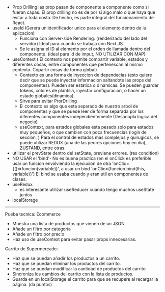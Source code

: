 
- Prop Drilling
  las prop pasan de componente a componente como si fueran capas. El prop drilling no es de por sí algo malo o que haya que evitar a toda costa. De hecho, es parte integral del funcionamiento de React.
- useId (Gerera un identificador unico para el elemento dentro de la aplicacion)
  + Funciona con Server-side Rendering. (renderizado del lado del servidor) Ideal para cuando se trabaja con Next JS
  + Se le asigna el ID al elemento por el orden de llamada dentro del componente. (ideal para id de imput, NO UTILIZAR CON MAP)
- useContext ( El contexto nos permite compartir variable, estados y diferentes cosas, entre componentes que pertenescan al mismo contexto. Copartir cosas de forma global)
  + Contexto es una forma de inyeccion de dependecias (esto quiere decir que se puede inyectar informacion saltandote las props del componentes). Pueden ser estatica o dinamicas. Se pueden guardar tokens, colores de plantilla, inyectar configuracion, o hacer un estado globales(dinamica).
  + Sirve para evitar ProrDrilling
  + El contexto es algo que esta separado de nuestro arbol de componentes y que se puede leer de forma separada por los diferentes componentes independientemente (Desacopla logica del negocio)
  + useContext, para estados globales esta pesado solo para estados muy pequeños, o que cambien con poca frecuencias (login de seccion, )
  Para el control de estados mas complejos y quirugicos, se puede utilizar REDUX (una de las peores opciones hoy en dia), ZUSTAND, entre otras.
- utilizar el prevState dentro del setState, previene errores. (res condition)
- NO USAR el 'bind'- No es buena practica (en el onClick es preferible usar un funcion envolviendo la ejecucion de otra 'onClic={()=>funcion(variable)}', a usar un bind 'onClic={funcion.bind(this, variable)}') El bind se usaba cuando y eran util en componentes de clases.
- useRedux. 
  + es interesante utilizar useReducer cuando tengo muchos useState juntos
- localStorage
-----------------------------------------------------------
Pueba tecnica: Ecommerce
  - Muestra una lista de productos que vienen de un JSON
  - Añade un filtro por categoría
  - Añade un filtro por precio
  - Haz uso de useContext para evitar pasar props innecesarias.

Carrito de Supermercado:
  - Haz que se puedan añadir los productos a un carrito.
  - Haz que se puedan eliminar los productos del carrito.
  - Haz que se puedan modificar la cantidad de productos del carrito.
  - Sincroniza los cambios del carrito con la lista de productos.
  - Guarda en un localStorage el carrito para que se recupere al recargar la página. (da puntos)